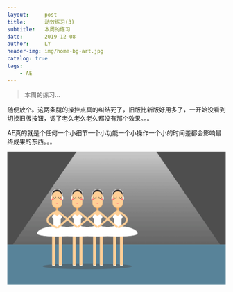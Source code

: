 ```yaml
---
layout:     post
title:      动效练习(3)
subtitle:   本周的练习
date:       2019-12-08
author:     LY
header-img: img/home-bg-art.jpg
catalog: true
tags:
    - AE
---
```


> 本周的练习... 

随便放个。这两条腿的操控点真的纠结死了，旧版比新版好用多了，一开始没看到切换旧版按钮，调了老久老久老久都没有那个效果。。。

AE真的就是个任何一个小细节一个小功能一个小操作一个小的时间差都会影响最终成果的东西。。。

![](/img/2019120801.gif)


